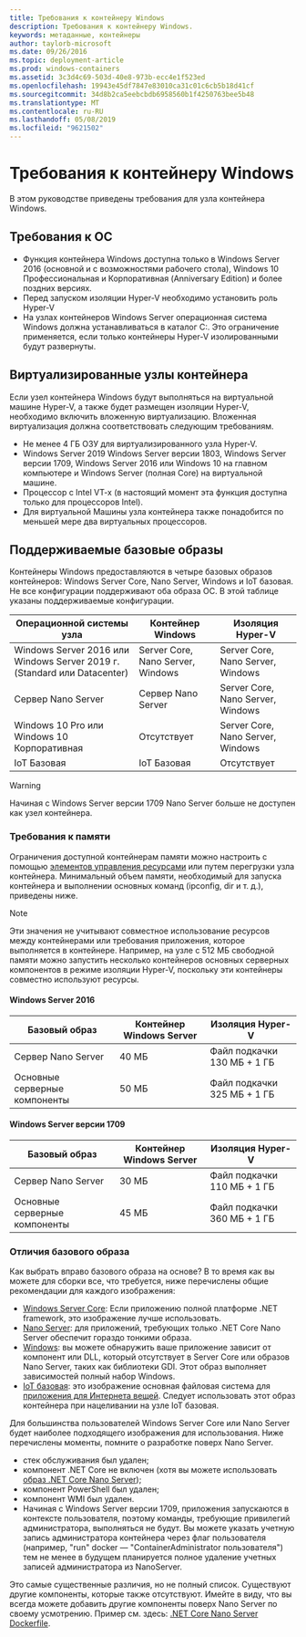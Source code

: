 ```yaml
---
title: Требования к контейнеру Windows
description: Требования к контейнеру Windows.
keywords: метаданные, контейнеры
author: taylorb-microsoft
ms.date: 09/26/2016
ms.topic: deployment-article
ms.prod: windows-containers
ms.assetid: 3c3d4c69-503d-40e8-973b-ecc4e1f523ed
ms.openlocfilehash: 19943e45df7847e83010ca31c01c6cb5b18d41cf
ms.sourcegitcommit: 34d8b2ca5eebcbdb6958560b1f4250763bee5b48
ms.translationtype: MT
ms.contentlocale: ru-RU
ms.lasthandoff: 05/08/2019
ms.locfileid: "9621502"
---
```

# <a name="windows-container-requirements"></a>Требования к контейнеру Windows

В этом руководстве приведены требования для узла контейнера Windows.

## <a name="os-requirements"></a>Требования к ОС

- Функция контейнера Windows доступна только в Windows Server 2016 (основной и с возможностями рабочего стола), Windows 10 Профессиональная и Корпоративная (Anniversary Edition) и более поздних версиях.
- Перед запуском изоляции Hyper-V необходимо установить роль Hyper-V
- На узлах контейнеров Windows Server операционная система Windows должна устанавливаться в каталог C:\. Это ограничение применяется, если только контейнеры Hyper-V изолированными будут развернуты.

## <a name="virtualized-container-hosts"></a>Виртуализированные узлы контейнера

Если узел контейнера Windows будут выполняться на виртуальной машине Hyper-V, а также будет размещен изоляции Hyper-V, необходимо включить вложенную виртуализацию. Вложенная виртуализация должна соответствовать следующим требованиям.

- Не менее 4 ГБ ОЗУ для виртуализированного узла Hyper-V.
- Windows Server 2019 Windows Server версии 1803, Windows Server версии 1709, Windows Server 2016 или Windows 10 на главном компьютере и Windows Server (полная Core) на виртуальной машине.
- Процессор с Intel VT-x (в настоящий момент эта функция доступна только для процессоров Intel).
- Для виртуальной Машины узла контейнера также понадобится по меньшей мере два виртуальных процессоров.

## <a name="supported-base-images"></a>Поддерживаемые базовые образы

Контейнеры Windows предоставляются в четыре базовых образов контейнеров: Windows Server Core, Nano Server, Windows и IoT базовая. Не все конфигурации поддерживают оба образа ОС. В этой таблице указаны поддерживаемые конфигурации.

|Операционной системы узла|Контейнер Windows|Изоляция Hyper-V|
|---------------------|-----------------|-----------------|
|Windows Server 2016 или Windows Server 2019 г. (Standard или Datacenter)|Server Core, Nano Server, Windows|Server Core, Nano Server, Windows|
|Сервер Nano Server|Сервер Nano Server|Server Core, Nano Server, Windows|
|Windows 10 Pro или Windows 10 Корпоративная|Отсутствует|Server Core, Nano Server, Windows|
|IoT Базовая|IoT Базовая|Отсутствует|

> [!WARNING]  
> Начиная с Windows Server версии 1709 Nano Server больше не доступен как узел контейнера.

### <a name="memory-requirements"></a>Требования к памяти

Ограничения доступной контейнерам памяти можно настроить с помощью [элементов управления ресурсами](https://docs.microsoft.com/virtualization/windowscontainers/manage-containers/resource-controls) или путем перегрузки узла контейнера.  Минимальный объем памяти, необходимый для запуска контейнера и выполнении основных команд (ipconfig, dir и т. д.), приведены ниже.

>[!NOTE]
>Эти значения не учитывают совместное использование ресурсов между контейнерами или требования приложения, которое выполняется в контейнере.  Например, на узле с 512 МБ свободной памяти можно запустить несколько контейнеров основных серверных компонентов в режиме изоляции Hyper-V, поскольку эти контейнеры совместно используют ресурсы.

#### <a name="windows-server-2016"></a>Windows Server 2016

| Базовый образ  | Контейнер Windows Server | Изоляция Hyper-V    |
| ----------- | ------------------------ | -------------------- |
| Сервер Nano Server | 40 МБ                     | Файл подкачки 130 МБ + 1 ГБ |
| Основные серверные компоненты | 50 МБ                     | Файл подкачки 325 МБ + 1 ГБ |

#### <a name="windows-server-version-1709"></a>Windows Server версии 1709

| Базовый образ  | Контейнер Windows Server | Изоляция Hyper-V    |
| ----------- | ------------------------ | -------------------- |
| Сервер Nano Server | 30 МБ                     | Файл подкачки 110 МБ + 1 ГБ |
| Основные серверные компоненты | 45 МБ                     | Файл подкачки 360 МБ + 1 ГБ |

### <a name="base-image-differences"></a>Отличия базового образа

Как выбрать вправо базового образа на основе? В то время как вы можете для сборки все, что требуется, ниже перечислены общие рекомендации для каждого изображения:

- [Windows Server Core](https://hub.docker.com/_/microsoft-windows-servercore): Если приложению полной платформе .NET framework, это изображение лучше использовать.
- [Nano Server](https://hub.docker.com/_/microsoft-windows-nanoserver): для приложений, требующих только .NET Core Nano Server обеспечит гораздо тонкими образа.
- [Windows](https://hub.docker.com/_/microsoft-windowsfamily-windows): вы можете обнаружить ваше приложение зависит от компонент или DLL, который отсутствует в Server Core или образов Nano Server, таких как библиотеки GDI. Этот образ выполняет зависимостей полный набор Windows.
- [IoT базовая](https://hub.docker.com/_/microsoft-windows-iotcore): это изображение основная файловая система для [приложения для Интернета вещей](https://developer.microsoft.com/windows/iot). Следует использовать этот образ контейнера при нацеливании на узле IoT базовая.

Для большинства пользователей Windows Server Core или Nano Server будет наиболее подходящего изображения для использования. Ниже перечислены моменты, помните о разработке поверх Nano Server.

- стек обслуживания был удален;
- компонент .NET Core не включен (хотя вы можете использовать [образ .NET Core Nano Server](https://hub.docker.com/r/microsoft/dotnet/));
- компонент PowerShell был удален;
- компонент WMI был удален.
- Начиная с Windows Server версии 1709, приложения запускаются в контексте пользователя, поэтому команды, требующие привилегий администратора, выполняться не будут. Вы можете указать учетную запись администратора контейнера через флаг пользователя (например, "run" docker — "ContainerAdministrator пользователя") тем не менее в будущем планируется полное удаление учетных записей администратора из NanoServer.

Это самые существенные различия, но не полный список. Существуют другие компоненты, которые также отсутствуют. Имейте в виду, что вы всегда можете добавить другие компоненты поверх Nano Server по своему усмотрению. Пример см. здесь: [.NET Core Nano Server Dockerfile](https://github.com/dotnet/dotnet-docker/blob/master/2.1/sdk/nanoserver-1803/amd64/Dockerfile).
